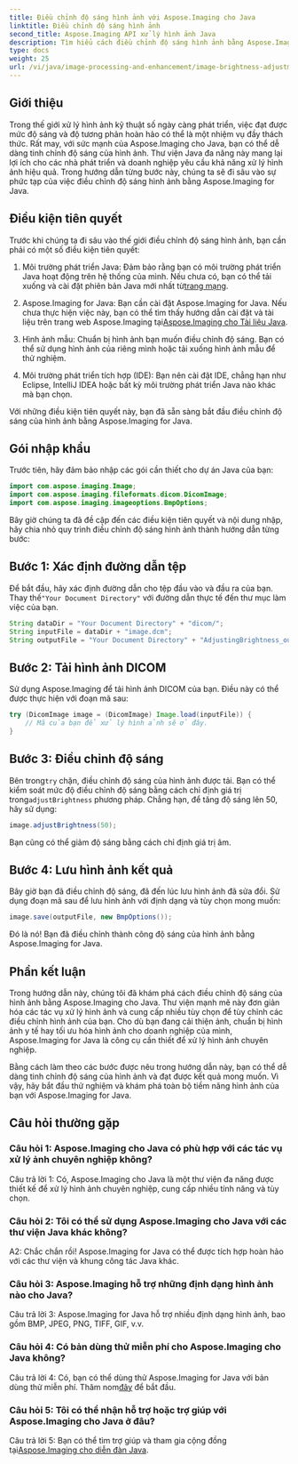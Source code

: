 ```yaml
---
title: Điều chỉnh độ sáng hình ảnh với Aspose.Imaging cho Java
linktitle: Điều chỉnh độ sáng hình ảnh
second_title: Aspose.Imaging API xử lý hình ảnh Java
description: Tìm hiểu cách điều chỉnh độ sáng hình ảnh bằng Aspose.Imaging cho Java. Nâng cao hình ảnh của bạn một cách dễ dàng với hướng dẫn toàn diện này.
type: docs
weight: 25
url: /vi/java/image-processing-and-enhancement/image-brightness-adjustment/
---
```

## Giới thiệu

Trong thế giới xử lý hình ảnh kỹ thuật số ngày càng phát triển, việc đạt được mức độ sáng và độ tương phản hoàn hảo có thể là một nhiệm vụ đầy thách thức. Rất may, với sức mạnh của Aspose.Imaging cho Java, bạn có thể dễ dàng tinh chỉnh độ sáng của hình ảnh. Thư viện Java đa năng này mang lại lợi ích cho các nhà phát triển và doanh nghiệp yêu cầu khả năng xử lý hình ảnh hiệu quả. Trong hướng dẫn từng bước này, chúng ta sẽ đi sâu vào sự phức tạp của việc điều chỉnh độ sáng hình ảnh bằng Aspose.Imaging for Java.

## Điều kiện tiên quyết

Trước khi chúng ta đi sâu vào thế giới điều chỉnh độ sáng hình ảnh, bạn cần phải có một số điều kiện tiên quyết:

1.  Môi trường phát triển Java: Đảm bảo rằng bạn có môi trường phát triển Java hoạt động trên hệ thống của mình. Nếu chưa có, bạn có thể tải xuống và cài đặt phiên bản Java mới nhất từ[trang mạng](https://www.oracle.com/java/technologies/javase-downloads).

2. Aspose.Imaging for Java: Bạn cần cài đặt Aspose.Imaging for Java. Nếu chưa thực hiện việc này, bạn có thể tìm thấy hướng dẫn cài đặt và tài liệu trên trang web Aspose.Imaging tại[Aspose.Imaging cho Tài liệu Java](https://reference.aspose.com/imaging/java/).

3. Hình ảnh mẫu: Chuẩn bị hình ảnh bạn muốn điều chỉnh độ sáng. Bạn có thể sử dụng hình ảnh của riêng mình hoặc tải xuống hình ảnh mẫu để thử nghiệm.

4. Môi trường phát triển tích hợp (IDE): Bạn nên cài đặt IDE, chẳng hạn như Eclipse, IntelliJ IDEA hoặc bất kỳ môi trường phát triển Java nào khác mà bạn chọn.

Với những điều kiện tiên quyết này, bạn đã sẵn sàng bắt đầu điều chỉnh độ sáng của hình ảnh bằng Aspose.Imaging for Java.

## Gói nhập khẩu

Trước tiên, hãy đảm bảo nhập các gói cần thiết cho dự án Java của bạn:

```java
import com.aspose.imaging.Image;
import com.aspose.imaging.fileformats.dicom.DicomImage;
import com.aspose.imaging.imageoptions.BmpOptions;
```

Bây giờ chúng ta đã đề cập đến các điều kiện tiên quyết và nội dung nhập, hãy chia nhỏ quy trình điều chỉnh độ sáng hình ảnh thành hướng dẫn từng bước:

## Bước 1: Xác định đường dẫn tệp

Để bắt đầu, hãy xác định đường dẫn cho tệp đầu vào và đầu ra của bạn. Thay thế`"Your Document Directory"` với đường dẫn thực tế đến thư mục làm việc của bạn.

```java
String dataDir = "Your Document Directory" + "dicom/";
String inputFile = dataDir + "image.dcm";
String outputFile = "Your Document Directory" + "AdjustingBrightness_out.bmp";
```

## Bước 2: Tải hình ảnh DICOM

Sử dụng Aspose.Imaging để tải hình ảnh DICOM của bạn. Điều này có thể được thực hiện với đoạn mã sau:

```java
try (DicomImage image = (DicomImage) Image.load(inputFile)) {
    // Mã của bạn để xử lý hình ảnh sẽ ở đây.
}
```

## Bước 3: Điều chỉnh độ sáng

 Bên trong`try` chặn, điều chỉnh độ sáng của hình ảnh được tải. Bạn có thể kiểm soát mức độ điều chỉnh độ sáng bằng cách chỉ định giá trị trong`adjustBrightness` phương pháp. Chẳng hạn, để tăng độ sáng lên 50, hãy sử dụng:

```java
image.adjustBrightness(50);
```

Bạn cũng có thể giảm độ sáng bằng cách chỉ định giá trị âm.

## Bước 4: Lưu hình ảnh kết quả

Bây giờ bạn đã điều chỉnh độ sáng, đã đến lúc lưu hình ảnh đã sửa đổi. Sử dụng đoạn mã sau để lưu hình ảnh với định dạng và tùy chọn mong muốn:

```java
image.save(outputFile, new BmpOptions());
```

Đó là nó! Bạn đã điều chỉnh thành công độ sáng của hình ảnh bằng Aspose.Imaging for Java.

## Phần kết luận

Trong hướng dẫn này, chúng tôi đã khám phá cách điều chỉnh độ sáng của hình ảnh bằng Aspose.Imaging cho Java. Thư viện mạnh mẽ này đơn giản hóa các tác vụ xử lý hình ảnh và cung cấp nhiều tùy chọn để tùy chỉnh các điều chỉnh hình ảnh của bạn. Cho dù bạn đang cải thiện ảnh, chuẩn bị hình ảnh y tế hay tối ưu hóa hình ảnh cho doanh nghiệp của mình, Aspose.Imaging for Java là công cụ cần thiết để xử lý hình ảnh chuyên nghiệp.

Bằng cách làm theo các bước được nêu trong hướng dẫn này, bạn có thể dễ dàng tinh chỉnh độ sáng của hình ảnh và đạt được kết quả mong muốn. Vì vậy, hãy bắt đầu thử nghiệm và khám phá toàn bộ tiềm năng hình ảnh của bạn với Aspose.Imaging for Java.

## Câu hỏi thường gặp

### Câu hỏi 1: Aspose.Imaging cho Java có phù hợp với các tác vụ xử lý ảnh chuyên nghiệp không?

Câu trả lời 1: Có, Aspose.Imaging cho Java là một thư viện đa năng được thiết kế để xử lý hình ảnh chuyên nghiệp, cung cấp nhiều tính năng và tùy chọn.

### Câu hỏi 2: Tôi có thể sử dụng Aspose.Imaging cho Java với các thư viện Java khác không?

A2: Chắc chắn rồi! Aspose.Imaging for Java có thể được tích hợp hoàn hảo với các thư viện và khung công tác Java khác.

### Câu hỏi 3: Aspose.Imaging hỗ trợ những định dạng hình ảnh nào cho Java?

Câu trả lời 3: Aspose.Imaging for Java hỗ trợ nhiều định dạng hình ảnh, bao gồm BMP, JPEG, PNG, TIFF, GIF, v.v.

### Câu hỏi 4: Có bản dùng thử miễn phí cho Aspose.Imaging cho Java không?

 Câu trả lời 4: Có, bạn có thể dùng thử Aspose.Imaging for Java với bản dùng thử miễn phí. Thăm nom[đây](https://releases.aspose.com/) để bắt đầu.

### Câu hỏi 5: Tôi có thể nhận hỗ trợ hoặc trợ giúp với Aspose.Imaging cho Java ở đâu?

 Câu trả lời 5: Bạn có thể tìm trợ giúp và tham gia cộng đồng tại[Aspose.Imaging cho diễn đàn Java](https://forum.aspose.com/).